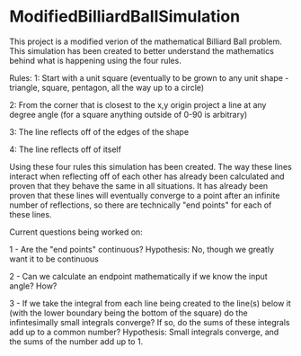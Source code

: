 # ModifiedBilliardBallSimulation
This project is a modified verion of the mathematical Billiard Ball problem.
This simulation has been created to better understand the mathematics behind what is happening using the four rules.

Rules:
1: Start with a unit square (eventually to be grown to any unit shape - triangle, square, pentagon, all the way up to a circle) 

2: From the corner that is closest to the x,y origin project a line at any degree angle (for a square anything outside of 0-90 is arbitrary)

3: The line reflects off of the edges of the shape

4: The line reflects off of itself

Using these four rules this simulation has been created. The way these lines interact when reflecting off of each other has already been calculated and proven that they behave the same in all situations. It has already been proven that these lines will eventually converge to a point after an infinite number of reflections, so there are technically "end points" for each of these lines.

Current questions being worked on:

1 - Are the "end points" continuous?
  Hypothesis: No, though we greatly want it to be continuous
  
2 - Can we calculate an endpoint mathematically if we know the input angle? How?

3 - If we take the integral from each line being created to the line(s) below it (with the lower boundary being the bottom of the square) do the infintesimally small integrals converge? If so, do the sums of these integrals add up to a common number? 
  Hypothesis: Small integrals converge, and the sums of the number add up to 1.
